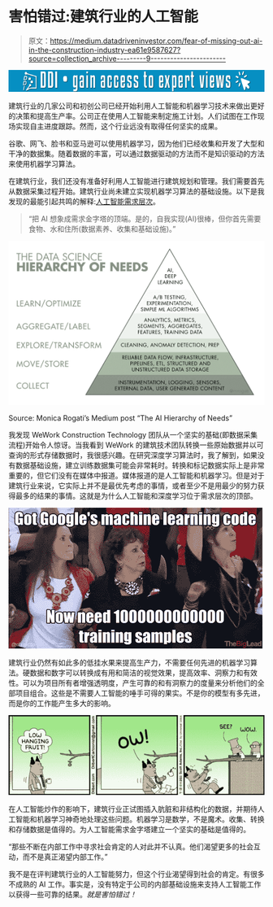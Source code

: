 # 害怕错过:建筑行业的人工智能

> 原文：<https://medium.datadriveninvestor.com/fear-of-missing-out-ai-in-the-construction-industry-ea61e9587627?source=collection_archive---------9----------------------->

[![](img/837bb6c7a4e2b60c6137d27cb4bff260.png)](http://www.track.datadriveninvestor.com/1B9E)

建筑行业的几家公司和初创公司已经开始利用人工智能和机器学习技术来做出更好的决策和提高生产率。公司正在使用人工智能来制定施工计划。人们试图在工作现场实现自主进度跟踪。然而，这个行业远没有取得任何坚实的成果。

谷歌、网飞、脸书和亚马逊可以使用机器学习，因为他们已经收集和开发了大型和干净的数据集。随着数据的丰富，可以通过数据驱动的方法而不是知识驱动的方法来使用机器学习算法。

在建筑行业，我们还没有准备好利用人工智能进行建筑规划和管理。我们需要首先从数据采集过程开始。建筑行业尚未建立实现机器学习算法的基础设施。以下是我发现的最能引起共鸣的解释:[人工智能需求层次](https://hackernoon.com/the-ai-hierarchy-of-needs-18f111fcc007)。

> “把 AI 想象成需求金字塔的顶端。是的，自我实现(AI)很棒，但你首先需要食物、水和住所(数据素养、收集和基础设施)。”

![](img/3d384b8e0278e685f118878e7bc5de75.png)

Source: Monica Rogati’s Medium post “The AI Hierarchy of Needs”

我发现 WeWork Construction Technology 团队从一个坚实的基础(即数据采集流程)开始令人惊讶。当我看到 WeWork 的建筑技术团队转换一些原始数据并以可查询的形式存储数据时，我很感兴趣。在研究深度学习算法时，我了解到，如果没有数据基础设施，建立训练数据集可能会非常耗时。转换和标记数据实际上是非常重要的，但它们没有在媒体中报道。媒体报道的是人工智能和机器学习。但是对于建筑行业来说，它实际上并不是最优先考虑的事情，或者至少不是用最少的努力获得最多的结果的事情。这就是为什么人工智能和深度学习位于需求层次的顶部。

![](img/137a4e54598c888b18d3f009ea018e07.png)

建筑行业仍然有如此多的低挂水果来提高生产力，不需要任何先进的机器学习算法。硬数据和数字可以转换成有用和简洁的视觉效果，提高效率、洞察力和有效性。可以为项目所有者增强透明度，产生可靠的和有洞察力的度量来分析他们的全部项目组合。这些是不需要人工智能的唾手可得的果实。不是你的模型有多先进，而是你的工作能产生多大的影响。

![](img/b41396f0e9d95e8f340a1883fa5de6ba.png)

在人工智能炒作的影响下，建筑行业正试图插入肮脏和非结构化的数据，并期待人工智能和机器学习神奇地处理这些问题。机器学习是数学，不是魔术。收集、转换和存储数据是值得的。为人工智能需求金字塔建立一个坚实的基础是值得的。

“那些不断在内部工作中寻求社会肯定的人对此并不认真。他们渴望更多的社会互动，而不是真正渴望内部工作。”

我不是在评判建筑行业的人工智能努力，但这个行业渴望得到社会的肯定。有很多不成熟的 AI 工作。事实是，没有特定于公司的内部基础设施来支持人工智能工作以获得一些可靠的结果。*就是害怕错过！*